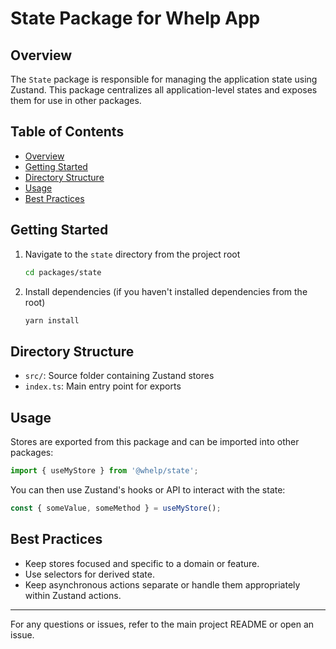 # State Package for Whelp App

## Overview

The `State` package is responsible for managing the application state using Zustand. This package centralizes all application-level states and exposes them for use in other packages.

## Table of Contents

- [Overview](#overview)
- [Getting Started](#getting-started)
- [Directory Structure](#directory-structure)
- [Usage](#usage)
- [Best Practices](#best-practices)

## Getting Started

1. Navigate to the `state` directory from the project root
   ```bash
   cd packages/state
   ```

2. Install dependencies (if you haven't installed dependencies from the root)
   ```bash
   yarn install
   ```

## Directory Structure

- `src/`: Source folder containing Zustand stores
- `index.ts`: Main entry point for exports

## Usage

Stores are exported from this package and can be imported into other packages:

```typescript
import { useMyStore } from '@whelp/state';
```

You can then use Zustand's hooks or API to interact with the state:

```typescript
const { someValue, someMethod } = useMyStore();
```

## Best Practices

- Keep stores focused and specific to a domain or feature.
- Use selectors for derived state.
- Keep asynchronous actions separate or handle them appropriately within Zustand actions.

---

For any questions or issues, refer to the main project README or open an issue.
